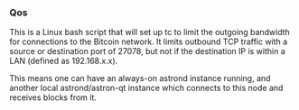 ### Qos ###

This is a Linux bash script that will set up tc to limit the outgoing bandwidth for connections to the Bitcoin network. It limits outbound TCP traffic with a source or destination port of 27078, but not if the destination IP is within a LAN (defined as 192.168.x.x).

This means one can have an always-on astrond instance running, and another local astrond/astron-qt instance which connects to this node and receives blocks from it.
